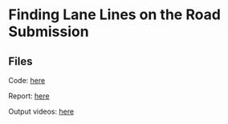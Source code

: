 # **Finding Lane Lines on the Road Submission**

Files
---

Code: [here](P1.ipynb)

Report: [here](writeup.md)

Output videos: [here](test_videos_output)
